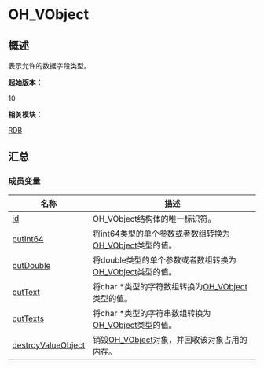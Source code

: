# OH_VObject


## 概述

表示允许的数据字段类型。

**起始版本：**

10

**相关模块：**

[RDB](_r_d_b.md)


## 汇总


### 成员变量

| 名称 | 描述 |
| -------- | -------- |
| [id](_r_d_b.md#id-24) | OH_VObject结构体的唯一标识符。 |
| [putInt64](_r_d_b.md#putint64-22) | 将int64类型的单个参数或者数组转换为[OH_VObject](zh-cn_topic_0000001564348258.xml)类型的值。 |
| [putDouble](_r_d_b.md#putdouble) | 将double类型的单个参数或者数组转换为[OH_VObject](zh-cn_topic_0000001564348258.xml)类型的值。 |
| [putText](_r_d_b.md#puttext-22) | 将char&nbsp;\*类型的字符数组转换为[OH_VObject](zh-cn_topic_0000001564348258.xml)类型的值。 |
| [putTexts](_r_d_b.md#puttexts) | 将char&nbsp;\*类型的字符串数组转换为[OH_VObject](zh-cn_topic_0000001564348258.xml)类型的值。 |
| [destroyValueObject](_r_d_b.md#destroyvalueobject) | 销毁[OH_VObject](zh-cn_topic_0000001564348258.xml)对象，并回收该对象占用的内存。 |
